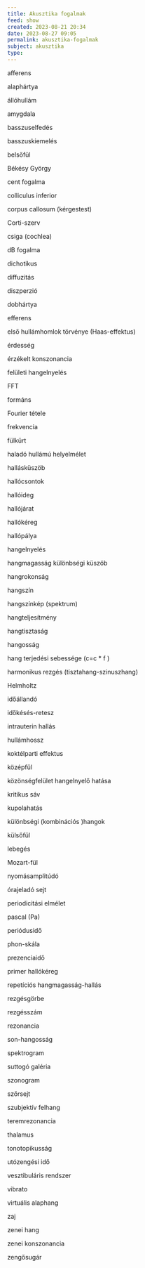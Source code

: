 ```yaml
---
title: Akusztika fogalmak
feed: show
created: 2023-08-21 20:34
date: 2023-08-27 09:05
permalink: akusztika-fogalmak
subject: akusztika
type: 
---
```

afferens

alaphártya

állóhullám

amygdala

basszuselfedés

basszuskiemelés

belsőfül

Békésy György

cent fogalma

colliculus inferior

corpus callosum (kérgestest)

Corti-szerv

csiga (cochlea)

dB fogalma

dichotikus

diffuzitás

diszperzió

dobhártya

efferens

első hullámhomlok törvénye (Haas-effektus)

érdesség

érzékelt konszonancia

felületi hangelnyelés

FFT

formáns

Fourier tétele

frekvencia

fülkürt

haladó hullámú helyelmélet

hallásküszöb

hallócsontok

hallóideg

hallójárat

hallókéreg

hallópálya

hangelnyelés

hangmagasság különbségi küszöb

hangrokonság

hangszín

hangszínkép (spektrum)

hangteljesítmény

hangtisztaság

hangosság

hang terjedési sebessége (c=c * f )

harmonikus rezgés (tisztahang-szinuszhang)

Helmholtz

időállandó

időkésés-retesz

intrauterin hallás

hullámhossz

koktélparti effektus

középfül

közönségfelület hangelnyelő hatása

kritikus sáv

kupolahatás

különbségi (kombinációs )hangok

külsőfül

lebegés

Mozart-fül

nyomásamplitúdó

órajeladó sejt

periodicitási elmélet

pascal (Pa)

periódusidő

phon-skála

prezenciaidő

primer hallókéreg

repetíciós hangmagasság-hallás

rezgésgörbe

rezgésszám

rezonancia

son-hangosság

spektrogram

suttogó galéria

szonogram

szőrsejt

szubjektív felhang

teremrezonancia

thalamus

tonotopikusság

utózengési idő

vesztibuláris rendszer

vibrato

virtuális alaphang

zaj

zenei hang

zenei konszonancia

zengősugár
